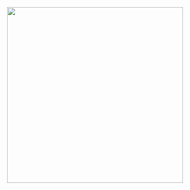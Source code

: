 <p align="center"> <img src="https://i.postimg.cc/SQYK6gj9/Untitled1364-20250426023227.webp" width=400> </p>
